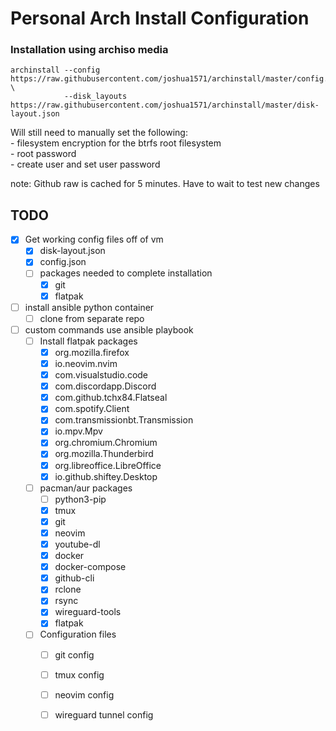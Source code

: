 # Personal Arch Install Configuration #

### Installation using archiso media ###

```
archinstall --config https://raw.githubusercontent.com/joshua1571/archinstall/master/config.json \
            --disk_layouts https://raw.githubusercontent.com/joshua1571/archinstall/master/disk-layout.json
```

Will still need to manually set the following:  
    - filesystem encryption for the btrfs root filesystem  
    - root password  
    - create user and set user password  

note: Github raw is cached for 5 minutes. Have to wait to test new changes
## TODO ##
- [x] Get working config files off of vm
  - [x] disk-layout.json
  - [x] config.json
  - [ ] packages needed to complete installation
    -  [x] git
    -  [x] flatpak
- [ ] install ansible python container
  - [ ] clone from separate repo
- [ ] custom commands use ansible playbook
  - [ ] Install flatpak packages
    - [x] org.mozilla.firefox
    - [x] io.neovim.nvim
    - [x] com.visualstudio.code
    - [x] com.discordapp.Discord 
    - [x] com.github.tchx84.Flatseal
    - [x] com.spotify.Client
    - [x] com.transmissionbt.Transmission
    - [x] io.mpv.Mpv 
    - [x] org.chromium.Chromium
    - [x] org.mozilla.Thunderbird
    - [x] org.libreoffice.LibreOffice
    - [x] io.github.shiftey.Desktop
  - [ ] pacman/aur packages
    - [ ] python3-pip
    - [x] tmux
    - [x] git
    - [x] neovim
    - [x] youtube-dl
    - [x] docker
    - [x] docker-compose
    - [x] github-cli
    - [x] rclone
    - [x] rsync
    - [x] wireguard-tools
    - [x] flatpak
  - [ ] Configuration files
    - [ ] git config
    - [ ] tmux config
    - [ ] neovim config
    - [ ] wireguard tunnel config


